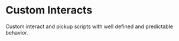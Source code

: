 
# Custom Interacts

Custom interact and pickup scripts with well defined and predictable behavior.
